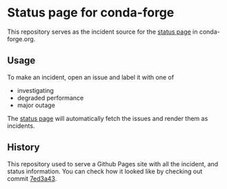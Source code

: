 # Status page for conda-forge

This repository serves as the incident source for the [status page](https://conda-forge.org/status/) in conda-forge.org.

## Usage

To make an incident, open an issue and label it with one of

  - investigating
  - degraded performance
  - major outage

The [status page](https://conda-forge.org/status/) will automatically fetch the issues
and render them as incidents.

## History

This repository used to serve a Github Pages site with all the incident,
and status information. You can check how it looked like by checking out
commit [7ed3a43][7ed3a43].

[7ed3a43]: https://github.com/conda-forge/status/tree/7ed3a438bdb53dabf40206fbad5995a58f27e689
